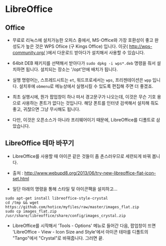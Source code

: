
# LibreOffice

## Office

* 무료로 리눅스에 설치가능한 오피스 중에서, MS-Office와 가장 호환성이 좋고 완성도가 높은 것은 WPS Ofiice (구 Kings Office) 입니다.  이곳( http://wps-community.org/ )에서 다운로드 받아다가 설치해서 사용할 수 있습니다.

* 64bit DEB 패키지를 선택해서 받아다가 `sudo dpkg -i wps*.deb` 명령을 줘서 설치하면 됩니다.  설치되는 장소는 '/opt'안에 배치가 됩니다.

* 실행 명령어는, 스프레드시트는 `et`, 워드프로세서는 `wps`, 프리젠테이션은 `wpp` 입니다.  설치후에 `obmenu`로 메뉴상에서 실행시킬 수 있도록 편집해 주면 더 좋겠죠.

* 최초 실행시에, 뭔가 팝업창이 하나 떠서 경고문구가 나오는데, 이것은 무슨 기호 용으로 사용하는 폰트가 없다는 것입니다.  해당 폰트를 인터넷 검색해서 설치해 줘도 좋고, 귀챦으면 그냥 무시해도 됩니다.

* 다만, 이것은 오픈소스가 아니라 프리웨어이기 때문에, LibreOffice를 디폴트로 삼았습니다.



## LibreOffice 테마 바꾸기

* LibreOffice를 사용할 때 아이콘 같은 것들이 좀 촌스러우므로 세련되게 바꿔 봅니다.

* 출처 :  http://www.webupd8.org/2013/06/try-new-libreoffice-flat-icon-set.html

* 일단 아래의 명령을 통해 스타일 및 아이콘팩을 설치하고...

```
sudo apt-get install libreoffice-style-crystal
cd /tmp && wget https://github.com/hotice/myfiles/raw/master/images_flat.zip
sudo cp images_flat.zip /usr/share/libreoffice/share/config/images_crystal.zip
```

* LibreOffice를 시작해서 'Tools - Options' 메뉴로 들어간 다음, 팝업창이 뜨면 'LibreOffice - View - Icon Size and Style'에서 아이콘 테마를 디폴트의 "Tango"에서 "Crystal"로 바꿔줍니다.  그러면 끝.
